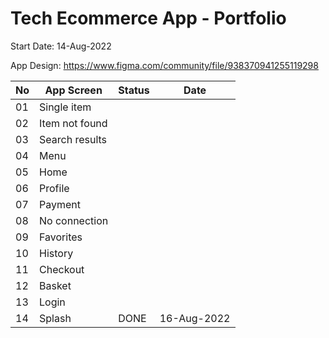 # Tech Ecommerce App - Portfolio

Start Date: 14-Aug-2022

App Design: https://www.figma.com/community/file/938370941255119298

| No | App Screen | Status | Date |
| - | - | - | - |
| 01 | Single item | | |
| 02 | Item not found | | |
| 03 | Search results | | |
| 04 | Menu | | |
| 05 | Home | | |
| 06 | Profile | | |
| 07 | Payment | | |
| 08 | No connection | | |
| 09 | Favorites | | |
| 10 | History | | |
| 11 | Checkout | | |
| 12 | Basket | | |
| 13 | Login | | |
| 14 | Splash | DONE | 16-Aug-2022 |


